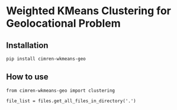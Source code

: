 **Weighted KMeans Clustering for Geolocational Problem**
=================



Installation
------------

```
pip install cimren-wkmeans-geo
```

How to use
----------

```
from cimren-wkmeans-geo import clustering

file_list = files.get_all_files_in_directory('.')
```
